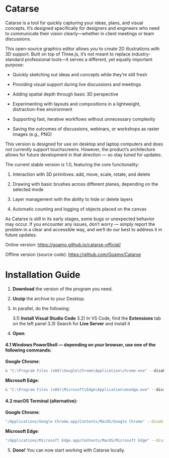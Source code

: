 # Catarse
Catarse is a tool for quickly capturing your ideas, plans, and visual concepts. It’s designed specifically for designers and engineers who need to communicate their vision clearly—whether in client meetings or team discussions.

This open-source graphics editor allows you to create 2D illustrations with 3D support. Built on top of Three.js, it’s not meant to replace industry-standard professional tools—it serves a different, yet equally important purpose:

- Quickly sketching out ideas and concepts while they’re still fresh

- Providing visual support during live discussions and meetings

- Adding spatial depth through basic 3D perspective

- Experimenting with layouts and compositions in a lightweight, distraction-free environment

- Supporting fast, iterative workflows without unnecessary complexity

- Saving the outcomes of discussions, webinars, or workshops as raster images (e.g., PNG)


This version is designed for use on desktop and laptop computers and does not currently support touchscreens. However, the product’s architecture allows for future development in that direction — so stay tuned for updates.

The current stable version is 1.0, featuring the core functionality:

1) Interaction with 3D primitives: add, move, scale, rotate, and delete

2) Drawing with basic brushes across different planes, depending on the selected mode

3) Layer management with the ability to hide or delete layers

4) Automatic counting and logging of objects placed on the canvas


As Catarse is still in its early stages, some bugs or unexpected behavior may occur. If you encounter any issues, don’t worry — simply report the problem in a clear and accessible way, and we’ll do our best to address it in future updates.

Online version:
https://goamo.github.io/catarse-official/

Offline version (source code):
https://github.com/Goamo/Catarse


# Installation Guide

1. **Download** the version of the program you need.

2. **Unzip** the archive to your Desktop.

3. In parallel, do the following:

   3.1) **Install Visual Studio Code**
   3.2) In VS Code, find the **Extensions** tab on the left panel
   3.3) Search for **Live Server** and install it

4. **Open**:

#### 4.1 Windows PowerShell — depending on your browser, use one of the following commands:

**Google Chrome**:

```powershell
& "C:\Program Files (x86)\Google\Chrome\Application\chrome.exe" --disable-web-security --user-data-dir="C:\chrome-dev" "file:///C:/Users/Your%20Username/Desktop/your_version/Draw/index.html"
```

**Microsoft Edge**:

```powershell
& "C:\Program Files (x86)\Microsoft\Edge\Application\msedge.exe" --disable-web-security --user-data-dir="C:\edge-dev" "file:///C:/Users/Your%20Username/Desktop/your_version/Draw/index.html"
```

#### 4.2 macOS Terminal (alternative):

**Google Chrome**:

```bash
"/Applications/Google Chrome.app/Contents/MacOS/Google Chrome" --disable-web-security --user-data-dir="/tmp/chrome-dev" "file:///Users/Your%20Username/Desktop/your_version/Draw/index.html"
```

**Microsoft Edge**:

```bash
"/Applications/Microsoft Edge.app/Contents/MacOS/Microsoft Edge" --disable-web-security --user-data-dir="/tmp/edge-dev" "file:///Users/Your%20Username/Desktop/your_version/Draw/index.html"
```

5. **Done!**
   You can now start working with Catarse locally.


